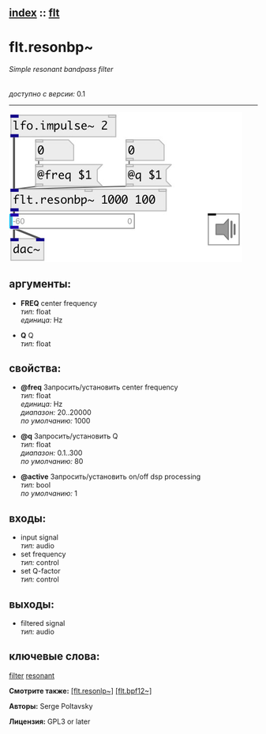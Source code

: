[index](index.html) :: [flt](category_flt.html)
---

# flt.resonbp~

###### Simple resonant bandpass filter

*доступно с версии:* 0.1

---




[![example](../examples/img/flt.resonbp~.jpg)](../examples/pd/flt.resonbp~.pd)



## аргументы:

* **FREQ**
center frequency<br>
_тип:_ float<br>
_единица:_ Hz<br>

* **Q**
Q<br>
_тип:_ float<br>





## свойства:

* **@freq** 
Запросить/установить center frequency<br>
_тип:_ float<br>
_единица:_ Hz<br>
_диапазон:_ 20..20000<br>
_по умолчанию:_ 1000<br>

* **@q** 
Запросить/установить Q<br>
_тип:_ float<br>
_диапазон:_ 0.1..300<br>
_по умолчанию:_ 80<br>

* **@active** 
Запросить/установить on/off dsp processing<br>
_тип:_ bool<br>
_по умолчанию:_ 1<br>



## входы:

* input signal<br>
_тип:_ audio
* set frequency<br>
_тип:_ control
* set Q-factor<br>
_тип:_ control



## выходы:

* filtered signal<br>
_тип:_ audio



## ключевые слова:

[filter](keywords/filter.html)
[resonant](keywords/resonant.html)



**Смотрите также:**
[\[flt.resonlp~\]](flt.resonlp~.html)
[\[flt.bpf12~\]](flt.bpf12~.html)




**Авторы:** Serge Poltavsky




**Лицензия:** GPL3 or later





